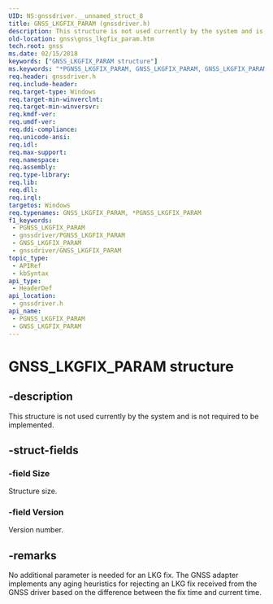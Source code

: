 ```yaml
---
UID: NS:gnssdriver.__unnamed_struct_8
title: GNSS_LKGFIX_PARAM (gnssdriver.h)
description: This structure is not used currently by the system and is not required to be implemented.
old-location: gnss\gnss_lkgfix_param.htm
tech.root: gnss
ms.date: 02/15/2018
keywords: ["GNSS_LKGFIX_PARAM structure"]
ms.keywords: "*PGNSS_LKGFIX_PARAM, GNSS_LKGFIX_PARAM, GNSS_LKGFIX_PARAM structure [Sensor Devices], PGNSS_LKGFIX_PARAM, PGNSS_LKGFIX_PARAM structure pointer [Sensor Devices], gnss.gnss_lkgfix_param, gnssdriver/GNSS_LKGFIX_PARAM, gnssdriver/PGNSS_LKGFIX_PARAM"
req.header: gnssdriver.h
req.include-header: 
req.target-type: Windows
req.target-min-winverclnt: 
req.target-min-winversvr: 
req.kmdf-ver: 
req.umdf-ver: 
req.ddi-compliance: 
req.unicode-ansi: 
req.idl: 
req.max-support: 
req.namespace: 
req.assembly: 
req.type-library: 
req.lib: 
req.dll: 
req.irql: 
targetos: Windows
req.typenames: GNSS_LKGFIX_PARAM, *PGNSS_LKGFIX_PARAM
f1_keywords:
 - PGNSS_LKGFIX_PARAM
 - gnssdriver/PGNSS_LKGFIX_PARAM
 - GNSS_LKGFIX_PARAM
 - gnssdriver/GNSS_LKGFIX_PARAM
topic_type:
 - APIRef
 - kbSyntax
api_type:
 - HeaderDef
api_location:
 - gnssdriver.h
api_name:
 - PGNSS_LKGFIX_PARAM
 - GNSS_LKGFIX_PARAM
---
```


# GNSS_LKGFIX_PARAM structure


## -description

This structure is not used currently by the system and is not required to be implemented.

## -struct-fields

### -field Size

Structure size.

### -field Version

Version number.

## -remarks

No additional parameter is needed for an LKG fix. The GNSS adapter implements any aging heuristics for rejecting an LKG fix received from the GNSS driver based on the difference between the fix time and current time.

